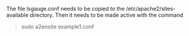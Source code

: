 The file lsgauge.conf needs to be copied to the
/etc/apache2/sites-available directory.
Then it needs to be made active with the command

> sudo a2ensite example1.conf
